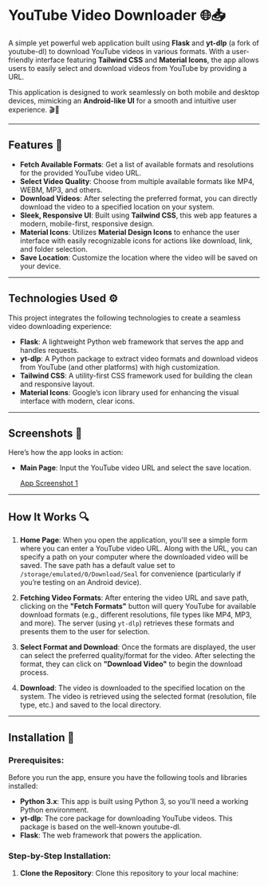 # YouTube Video Downloader 🌐📥

A simple yet powerful web application built using **Flask** and **yt-dlp** (a fork of youtube-dl) to download YouTube videos in various formats. With a user-friendly interface featuring **Tailwind CSS** and **Material Icons**, the app allows users to easily select and download videos from YouTube by providing a URL.

This application is designed to work seamlessly on both mobile and desktop devices, mimicking an **Android-like UI** for a smooth and intuitive user experience. 🎬📱

---

## Features 🌟

- **Fetch Available Formats**: Get a list of available formats and resolutions for the provided YouTube video URL.
- **Select Video Quality**: Choose from multiple available formats like MP4, WEBM, MP3, and others.
- **Download Videos**: After selecting the preferred format, you can directly download the video to a specified location on your system.
- **Sleek, Responsive UI**: Built using **Tailwind CSS**, this web app features a modern, mobile-first, responsive design.
- **Material Icons**: Utilizes **Material Design Icons** to enhance the user interface with easily recognizable icons for actions like download, link, and folder selection.
- **Save Location**: Customize the location where the video will be saved on your device.
  
---

## Technologies Used ⚙️

This project integrates the following technologies to create a seamless video downloading experience:

- **Flask**: A lightweight Python web framework that serves the app and handles requests.
- **yt-dlp**: A Python package to extract video formats and download videos from YouTube (and other platforms) with high customization.
- **Tailwind CSS**: A utility-first CSS framework used for building the clean and responsive layout.
- **Material Icons**: Google’s icon library used for enhancing the visual interface with modern, clear icons.
  
---

## Screenshots 📸

Here’s how the app looks in action:

- **Main Page**: Input the YouTube video URL and select the save location.
  
  [App Screenshot 1](https://github.com/user-attachments/assets/d6292ff1-bd40-4a71-8db5-ffe0f16d24c6)

---

## How It Works 🔍

1. **Home Page**: When you open the application, you'll see a simple form where you can enter a YouTube video URL. Along with the URL, you can specify a path on your computer where the downloaded video will be saved. The save path has a default value set to `/storage/emulated/0/Download/Seal` for convenience (particularly if you’re testing on an Android device).

2. **Fetching Video Formats**: After entering the video URL and save path, clicking on the **"Fetch Formats"** button will query YouTube for available download formats (e.g., different resolutions, file types like MP4, MP3, and more). The server (using `yt-dlp`) retrieves these formats and presents them to the user for selection.

3. **Select Format and Download**: Once the formats are displayed, the user can select the preferred quality/format for the video. After selecting the format, they can click on **"Download Video"** to begin the download process.

4. **Download**: The video is downloaded to the specified location on the system. The video is retrieved using the selected format (resolution, file type, etc.) and saved to the local directory.

---

## Installation 🔧

### Prerequisites:
Before you run the app, ensure you have the following tools and libraries installed:

- **Python 3.x**: This app is built using Python 3, so you'll need a working Python environment.
- **yt-dlp**: The core package for downloading YouTube videos. This package is based on the well-known youtube-dl.
- **Flask**: The web framework that powers the application.

### Step-by-Step Installation:
1. **Clone the Repository**:
   Clone this repository to your local machine:

